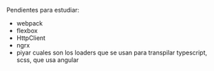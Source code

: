 Pendientes para estudiar:

* webpack
* flexbox
* HttpClient
* ngrx
* piyar cuales son los loaders que se usan para transpilar typescript, scss, que usa angular